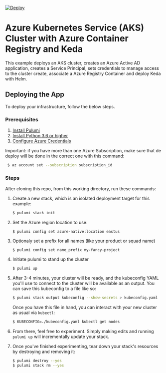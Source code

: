 [![Deploy](https://get.pulumi.com/new/button.svg)](https://app.pulumi.com/new)

# Azure Kubernetes Service (AKS) Cluster with Azure Container Registry and Keda

This example deploys an AKS cluster, creates an Azure Active AD application, creates a Service Principal, sets credentials to manage access to the cluster create, associate a Azure Registry Container and deploy Keda with Helm.

## Deploying the App

To deploy your infrastructure, follow the below steps.

### Prerequisites

1. [Install Pulumi](https://www.pulumi.com/docs/get-started/install/)
2. [Install Python 3.6 or higher](https://www.python.org/downloads/)
3. [Configure Azure Credentials](https://www.pulumi.com/docs/intro/cloud-providers/azure/setup/)

Important: if you have more than one Azure Subscription, make sure that de deploy will be done in the correct one with this command:

   ```bash
    $ az account set --subscription subscription_id
   ```

### Steps

After cloning this repo, from this working directory, run these commands:

1. Create a new stack, which is an isolated deployment target for this example:

    ```bash
    $ pulumi stack init
    ```

1. Set the Azure region location to use:
   
    ```
    $ pulumi config set azure-native:location eastus
    ```

1. Optionaly set a prefix for all names (like your product or squad name)

    ```
    $ pulumi config set name_prefix my-fancy-project
    ```

1. Initiate pulumi to stand up the cluster

    ```bash
    $ pulumi up
    ```

1. After 3-4 minutes, your cluster will be ready, and the kubeconfig YAML you'll use to connect to the cluster will be available as an output. You can save this kubeconfig to a file like so:

    ```bash
    $ pulumi stack output kubeconfig --show-secrets > kubeconfig.yaml
    ```

    Once you have this file in hand, you can interact with your new cluster as usual via `kubectl`:

    ```bash
    $ KUBECONFIG=./kubeconfig.yaml kubectl get nodes
    ```

1. From there, feel free to experiment. Simply making edits and running `pulumi up` will incrementally update your stack.

1. Once you've finished experimenting, tear down your stack's resources by destroying and removing it:

    ```bash
    $ pulumi destroy --yes
    $ pulumi stack rm --yes
    ```